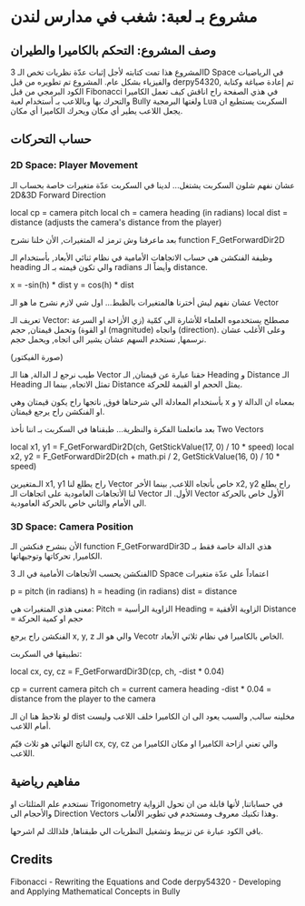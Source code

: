 # مشروع بـ لعبة: شغب في مدارس لندن

## وصف المشروع: التحكم بالكاميرا والطيران

المشروع هذا تمت كتابته لأجل إثبات عدّة نظريات تخص الـ 3D Space في الرياضيات والفيزياء بشكل عام.
المشروع تم تطويره من قبل derpy54320, تم إعادة صياغة وكتابة الكود البرمجي من قبل Fibonacci
في هذي الصفحة راح اناقش كيف تعمل الكاميرا والتحرك بها وباللاعب بـ أستخدام لعبة Bully ولغتها البرمجية Lua
السكربت يستطيع ان يجعل اللاعب يطير أي مكان ويحرك الكاميرا أي مكان.



## حساب التحركات

### 2D Space: Player Movement

عشان نفهم شلون السكربت يشتغل... لدينا في السكربت عدّة متغيرات خاصة بحساب الـ 2D&3D Forward Direction

local cp = camera pitch
local ch = camera heading (in radians)
local dist = distance (adjusts the camera's distance from the player)


بعد ماعرفنا وش ترمز له المتغيرات, الأن خلنا نشرح function F_GetForwardDir2D

وظيفة الفنكشن هي حساب الاتجاهات الأمامية في نظام ثنائي الأبعاد, بأستخدام الـ heading والي تكون قيمته بـ الـ radians
وأيضاً الـ distance.

x = -sin(h) * dist
y = cos(h) * dist


عشان نفهم ليش أخترنا هالمتغيرات بالظبط... اول شي لازم نشرح ما هو الـ Vector

تعريف الـ Vector:
مصطلح يستخدموه العلماء للأشارة الى كمّية (زي الأزاحة او السرعة او القوة) وتحمل قيمتان, حجم (magnitude) واتجاه (direction).
وعلى الأغلب عشان نرسمها, نستخدم السهم عشان يشير الى اتجاه, ويحمل حجم.

(صورة الفيكتور)


طيب نرجع لـ الدالة, هنا الـ Vector حقنا عبارة عن قيمتان, الـ  Heading و Distance
الـ Heading تمثل الاتجاه, بينما الـ Distance يمثل الحجم او القيمة للحركة.

بأستخدام المعادلة الي شرحناها فوق, ناتجها راح يكون قيمتان وهي x و y
بمعناه ان الدالة او الفنكشن راح يرجع قيمتان.

بعد ماتعلمنا الفكرة والنظرية... طبقناها في السكربت بـ اننا نأخذ Two Vectors

local x1, y1 = F_GetForwardDir2D(ch, GetStickValue(17, 0) / 10 * speed)
local x2, y2 = F_GetForwardDir2D(ch + math.pi / 2, GetStickValue(16, 0) / 10 * speed)

الـمتغيرين x1, y1 راح يطلع لنا Vector خاص بأتجاه اللاعب, بينما الأخر x2, y2 راح يطلع لنا الأتجاهات العامودية على اتجاهات الـ Vector الأول.
الـ Vector الأول خاص بالحركة الى الأمام والثاني خاص بالحركة العامودية.


### 3D Space: Camera Position

الأن بنشرح فنكشن الـ function F_GetForwardDir3D
هذي الدالة خاصة فقط بـ الكاميرا, تحركاتها وتوجيهاتها.

الفنكشن يحسب الأتجاهات الأمامية في الـ 3D Space اعتماداً على عدّة متغيرات

p = pitch (in radians)
h = heading (in radians)
dist = distance

معنى هذي المتغيرات هي:
Pitch = الزاوية الرأسية
Heading = الزاوية الأفقية
Distance = حجم او كمية الحركة

الفنكشن راح يرجع x, y, z والي هو الـ Vecotr الخاص بالكاميرا في نظام ثلاثي الأبعاد.

تطبيقها في السكربت:

local cx, cy, cz = F_GetForwardDir3D(cp, ch, -dist * 0.04)


cp = current camera pitch
ch = current camera heading
-dist * 0.04 = distance from the player to the camera

لو نلاحظ هنا ان الـ dist مخلينه سالب, والسبب يعود الى ان الكاميرا خلف اللاعب وليست أمام اللاعب.

الناتج النهائي هو ثلاث قيّم cx, cy, cz والي تعني ازاحة الكاميرا او مكان الكاميرا من اللاعب.

## مفاهيم رياضية

نستخدم علم المثلثات او Trigonometry في حساباتنا, لأنها قابلة من ان تحول الزواية والأحجام الى Direction Vectors
وهذا تكنيك معروف ومستخدم في تطوير الألعاب.


باقي الكود عبارة عن تزبيط وتشغيل النظريات الي طبقناها, فلذالك لم اشرحها.


## Credits

Fibonacci - Rewriting the Equations and Code
derpy54320 - Developing and Applying Mathematical Concepts in Bully
